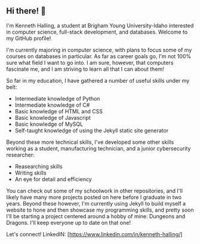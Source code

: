 ## Hi there! 👋

I'm Kenneth Halling, a student at Brigham Young University-Idaho interested in computer science, full-stack development, and databases. Welcome to my GitHub profile!

I'm currently majoring in computer science, with plans to focus some of my courses on databases in particular. As far as career goals go, I'm not 100% sure what field I want to go into. I am sure, however, that computers fascinate me, and I am striving to learn all that I can about them!

So far in my education, I have gathered a number of useful skills under my belt:
  - Intermediate knowledge of Python
  - Intermediate knowledge of C#
  - Basic knowledge of HTML and CSS
  - Basic knowledge of Javascript
  - Basic knowledge of MySQL
  - Self-taught knowledge of using the Jekyll static site generator

Beyond these more technical skills, I've developed some other skills working as a student, manufacturing technician, and a junior cybersecurity researcher:
  - Reasearching skills
  - Writing skills
  - An eye for detail and efficiency

You can check out some of my schoolwork in other repositories, and I'll likely have many more projects posted on here before I graduate in two years. Beyond these however, I'm currently using Jekyll to build myself a website to hone and then showcase my programming skills, and pretty soon I'll be starting a project centered around a hobby of mine: Dungeons and Dragons. I'll keep everyone up to date on that one!

Let's connect!
LinkedIN: [https://www.linkedin.com/in/kenneth-halling/]
<!--
**kennyhalling/kennyhalling** is a ✨ _special_ ✨ repository because its `README.md` (this file) appears on your GitHub profile.

Here are some ideas to get you started:

- 🔭 I’m currently working on ...
- 🌱 I’m currently learning ...
- 👯 I’m looking to collaborate on ...
- 🤔 I’m looking for help with ...
- 💬 Ask me about ...
- 📫 How to reach me: ...
- 😄 Pronouns: ...
- ⚡ Fun fact: ...
-->
